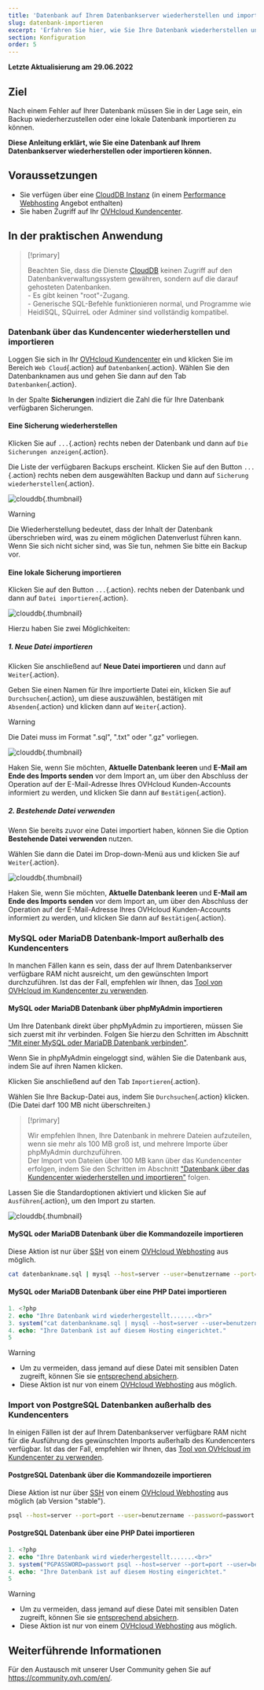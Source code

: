 ```yaml
---
title: 'Datenbank auf Ihrem Datenbankserver wiederherstellen und importieren'
slug: datenbank-importieren
excerpt: 'Erfahren Sie hier, wie Sie Ihre Datenbank wiederherstellen und importieren'
section: Konfiguration
order: 5
---
```


**Letzte Aktualisierung am 29.06.2022**

## Ziel

Nach einem Fehler auf Ihrer Datenbank müssen Sie in der Lage sein, ein Backup wiederherzustellen oder eine lokale Datenbank importieren zu können. 

**Diese Anleitung erklärt, wie Sie eine Datenbank auf Ihrem Datenbankserver wiederherstellen oder importieren können.**

## Voraussetzungen

- Sie verfügen über eine [CloudDB Instanz](https://www.ovh.de/cloud-databases/) (in einem [Performance Webhosting](https://www.ovhcloud.com/de/web-hosting/) Angebot enthalten)
- Sie haben Zugriff auf Ihr [OVHcloud Kundencenter](https://www.ovh.com/auth/?action=gotomanager&from=https://www.ovh.de/&ovhSubsidiary=de).

## In der praktischen Anwendung

> [!primary]
>
> Beachten Sie, dass die Dienste [CloudDB](https://www.ovh.de/cloud-databases/) keinen Zugriff auf den Datenbankverwaltungssystem gewähren, sondern auf die darauf gehosteten Datenbanken. 
> <br> - Es gibt keinen "root"-Zugang. 
> <br> - Generische SQL-Befehle funktionieren normal, und Programme wie HeidiSQL, SQuirreL oder Adminer sind vollständig kompatibel.

### Datenbank über das Kundencenter wiederherstellen und importieren

Loggen Sie sich in Ihr [OVHcloud Kundencenter](https://www.ovh.com/auth/?action=gotomanager&from=https://www.ovh.de/&ovhSubsidiary=de) ein und klicken Sie im Bereich `Web Cloud`{.action} auf `Datenbanken`{.action}. Wählen Sie den Datenbanknamen aus und gehen Sie dann auf den Tab `Datenbanken`{.action}.

In der Spalte **Sicherungen** indiziert die Zahl die für Ihre Datenbank verfügbaren Sicherungen.

#### Eine Sicherung wiederherstellen

Klicken Sie auf `...`{.action} rechts neben der Datenbank und dann auf `Die Sicherungen anzeigen`{.action}.

Die Liste der verfügbaren Backups erscheint. Klicken Sie auf den Button `...`{.action} rechts neben dem ausgewählten Backup und dann auf `Sicherung  wiederherstellen`{.action}.

![clouddb](images/private-sql-restore01.png){.thumbnail}

> [!warning]
>
> Die Wiederherstellung bedeutet, dass der Inhalt der Datenbank überschrieben wird, was zu einem möglichen Datenverlust führen kann. Wenn Sie sich nicht sicher sind, was Sie tun, nehmen Sie bitte ein Backup vor.
> 

#### Eine lokale Sicherung importieren

Klicken Sie auf den Button `...`{.action}. rechts neben der Datenbank und dann auf `Datei importieren`{.action}.

![clouddb](images/private-sql-import01.png){.thumbnail}

Hierzu haben Sie zwei Möglichkeiten:

##### 1\. Neue Datei importieren

Klicken Sie anschließend auf **Neue Datei importieren** und dann auf `Weiter`{.action}.

Geben Sie einen Namen für Ihre importierte Datei ein, klicken Sie auf `Durchsuchen`{.action}, um diese auszuwählen, bestätigen mit `Absenden`{.action} und klicken dann auf `Weiter`{.action}.

> [!warning]
>
> Die Datei muss im Format ".sql", ".txt" oder ".gz" vorliegen.
> 

![clouddb](images/private-sql-import02.png){.thumbnail}

Haken Sie, wenn Sie möchten, **Aktuelle Datenbank leeren** und **E-Mail am Ende des Imports senden** vor dem Import an, um über den Abschluss der Operation auf der E-Mail-Adresse Ihres OVHcloud Kunden-Accounts informiert zu werden, und klicken Sie dann auf `Bestätigen`{.action}.

##### 2\. Bestehende Datei verwenden

Wenn Sie bereits zuvor eine Datei importiert haben, können Sie die Option **Bestehende Datei verwenden** nutzen.

Wählen Sie dann die Datei im Drop-down-Menü aus und klicken Sie auf `Weiter`{.action}.

![clouddb](images/private-sql-import03.png){.thumbnail}

Haken Sie, wenn Sie möchten, **Aktuelle Datenbank leeren** und **E-Mail am Ende des Imports senden** vor dem Import an, um über den Abschluss der Operation auf der E-Mail-Adresse Ihres OVHcloud Kunden-Accounts informiert zu werden, und klicken Sie dann auf `Bestätigen`{.action}.

### MySQL oder MariaDB Datenbank-Import außerhalb des Kundencenters

In manchen Fällen kann es sein, dass der auf Ihrem Datenbankserver verfügbare RAM nicht ausreicht, um den gewünschten Import durchzuführen. Ist das der Fall, empfehlen wir Ihnen, das [Tool von OVHcloud im Kundencenter zu verwenden](./#datenbank-uber-das-kundencenter-wiederherstellen-und-importieren).

#### MySQL oder MariaDB Datenbank über phpMyAdmin importieren

Um Ihre Datenbank direkt über phpMyAdmin zu importieren, müssen Sie sich zuerst mit ihr verbinden. Folgen Sie hierzu den Schritten im Abschnitt ["Mit einer MySQL oder MariaDB Datenbank verbinden"](https://docs.ovh.com/de/clouddb/datenbank-verbindung-auf-bdd/#mit-einer-mysql-oder-mariadb-datenbank-verbinden).

Wenn Sie in phpMyAdmin eingeloggt sind, wählen Sie die Datenbank aus, indem Sie auf ihren Namen klicken.

Klicken Sie anschließend auf den Tab `Importieren`{.action}.

Wählen Sie Ihre Backup-Datei aus, indem Sie `Durchsuchen`{.action} klicken. (Die Datei darf 100 MB nicht überschreiten.)

> [!primary]
>
> Wir empfehlen Ihnen, Ihre Datenbank in mehrere Dateien aufzuteilen, wenn sie mehr als 100 MB groß ist, und mehrere Importe über phpMyAdmin durchzuführen.<br>
> Der Import von Dateien über 100 MB kann über das Kundencenter erfolgen, indem Sie den Schritten im Abschnitt ["Datenbank über das Kundencenter wiederherstellen und importieren"](./#datenbank-uber-das-kundencenter-wiederherstellen-und-importieren_1) folgen.

Lassen Sie die Standardoptionen aktiviert und klicken Sie auf `Ausführen`{.action}, um den Import zu starten.

![clouddb](images/private-sql-import04.png){.thumbnail}

#### MySQL oder MariaDB Datenbank über die Kommandozeile importieren

Diese Aktion ist nur über [SSH](https://docs.ovh.com/de/hosting/webhosting_ssh_auf_ihren_webhostings/) von einem [OVHcloud Webhosting](https://www.ovhcloud.com/de/web-hosting/) aus möglich.

```bash
cat datenbankname.sql | mysql --host=server --user=benutzername --port=port --password=passwort datenbankname
```

#### MySQL oder MariaDB Datenbank über eine PHP Datei importieren

```php
1. <?php
2. echo "Ihre Datenbank wird wiederhergestellt.......<br>"
3. system("cat datenbankname.sql | mysql --host=server --user=benutzername --port=port --password=passwort datenbankname");
4. echo: "Ihre Datenbank ist auf diesem Hosting eingerichtet."
5
```

> [!warning]
>
> - Um zu vermeiden, dass jemand auf diese Datei mit sensiblen Daten zugreift, können Sie sie [entsprechend absichern](https://docs.ovh.com/gb/en/hosting/how_to_password_protect_a_directory_on_your_website/).
> - Diese Aktion ist nur von einem [OVHcloud Webhosting](https://www.ovhcloud.com/de/web-hosting/) aus möglich.
>

### Import von PostgreSQL Datenbanken außerhalb des Kundencenters

In einigen Fällen ist der auf Ihrem Datenbankserver verfügbare RAM nicht für die Ausführung des gewünschten Imports außerhalb des Kundencenters verfügbar. Ist das der Fall, empfehlen wir Ihnen, das [Tool von OVHcloud im Kundencenter zu verwenden](./#datenbank-uber-das-kundencenter-wiederherstellen-und-importieren).

#### PostgreSQL Datenbank über die Kommandozeile importieren

Diese Aktion ist nur über [SSH](https://docs.ovh.com/de/hosting/webhosting_ssh_auf_ihren_webhostings/) von einem [OVHcloud Webhosting](https://www.ovhcloud.com/de/web-hosting/) aus möglich (ab Version "stable").

```bash
psql --host=server --port=port --user=benutzername --password=passwort datenbankname < datenbankname.sql
```

#### PostgreSQL Datenbank über eine PHP Datei importieren

```php
1. <?php
2. echo "Ihre Datenbank wird wiederhergestellt.......<br>"
3. system("PGPASSWORD=passwort psql --host=server --port=port --user=benutzername --password=passwort datenbankname < datenbankname.sql");
4. echo: "Ihre Datenbank ist auf diesem Hosting eingerichtet."
5
```

> [!warning]
>
> - Um zu vermeiden, dass jemand auf diese Datei mit sensiblen Daten zugreift, können Sie sie [entsprechend absichern](https://docs.ovh.com/de/hosting/hosting-htaccess-authentifizierung/).
> - Diese Aktion ist nur von einem [OVHcloud Webhosting](https://www.ovhcloud.com/de/web-hosting/) aus möglich.
>

## Weiterführende Informationen

Für den Austausch mit unserer User Community gehen Sie auf <https://community.ovh.com/en/>.
